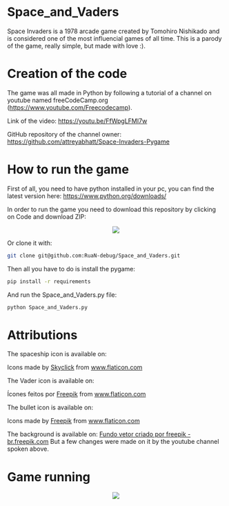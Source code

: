 # Space_and_Vaders
Space Invaders is a 1978 arcade game created by Tomohiro Nishikado and is considered one of the most influencial games of all time. This is a parody of the game, really simple, but made with love :).

# Creation of the code
The game was all made in Python by following a tutorial of a channel on youtube named freeCodeCamp.org (https://www.youtube.com/Freecodecamp).


Link of the video: https://youtu.be/FfWpgLFMI7w


GitHub repository of the channel owner: https://github.com/attreyabhatt/Space-Invaders-Pygame

# How to run the game

First of all, you need to have python installed in your pc, you can find the latest version here: https://www.python.org/downloads/

In order to run the game you need to download this repository by clicking on Code and download ZIP:

<p align="center">
  <img src="https://user-images.githubusercontent.com/54671133/129487878-54c4b102-f98c-4a56-91cb-65abb5ede0fd.png" />
</p>

Or clone it with:
```sh
git clone git@github.com:RuaN-debug/Space_and_Vaders.git
```

Then all you have to do is install the pygame:
```sh
pip install -r requirements
```
And run the Space_and_Vaders.py file:
```sh
python Space_and_Vaders.py
```

# Attributions

The spaceship icon is available on: <div>Icons made by <a href="https://www.flaticon.com/authors/skyclick" title="Skyclick">Skyclick</a> from <a href="https://www.flaticon.com/" title="Flaticon">www.flaticon.com</a></div>

The Vader icon is available on: <div>Ícones feitos por <a href="https://www.freepik.com" title="Freepik">Freepik</a> from <a href="https://www.flaticon.com/br/" title="Flaticon">www.flaticon.com</a></div>

The bullet icon is available on: <div>Icons made by <a href="http://www.freepik.com" title="Freepik">Freepik</a> from <a href="https://www.flaticon.com/" title="Flaticon">www.flaticon.com</a></div>

The background is available on: <a href="https://br.freepik.com/vetores/fundo">Fundo vetor criado por freepik - br.freepik.com</a>
But a few changes were made on it by the youtube channel spoken above.

# Game running

<p align="center">
  <img src="https://user-images.githubusercontent.com/54671133/129488021-3f702517-031a-4595-b59e-79245f1d1686.png" />
</p>
